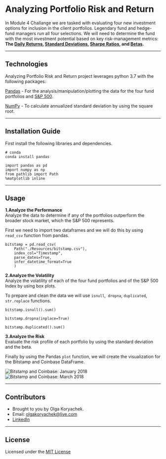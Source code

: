 # Analyzing Portfolio Risk and Return

In Module 4 Challange we are tasked with evaluating four new investment options for inclusion in the client portfolios. Legendary fund and hedge-fund managers run all four selections. We will need to determine the fund with the most investment potential based on key risk-management metrics: **The [Daily Returns](https://www.investopedia.com/ask/answers/062215/how-do-i-calculate-my-portfolios-investment-returns-and-performance.asp "Daily Returns"), [Standard Deviations](https://www.investopedia.com/terms/s/standarddeviation.asp "Standard Deviation"), [Sharpe Ratios](https://www.investopedia.com/terms/s/sharperatio.asp "Sharpe Ratios"), and [Betas](https://www.investopedia.com/terms/b/beta.asp "Betas").**

---

## Technologies
Analyzing Portfolio Risk and Return project leverages python 3.7 with the following packages:

[Pandas](https://github.com/pandas-dev/pandas "Pandas") -
For the analysis/manipulation/plotting the data for the four fund portfolios and [S&P 500](https://en.wikipedia.org/wiki/S%26P_500 "S&P 500"). 

[NumPy](https://github.com/numpy/numpy "NumPy") -
To calculate annualized standard deviation by using the square root.

---

## Installation Guide

First install the following libraries and dependencies.

```
# conda
conda install pandas
```

```
import pandas as pd
import numpy as np
from pathlib import Path
%matplotlib inline
```


---

## Usage

**1.Analyze the Performance**
<br>
Analyze the data to determine if any of the portfolios outperform the broader stock market, which the S&P 500 represents.


First we need to import two dataframes and we will do this by using `read_csv` function from pandas.
```
bitstamp = pd.read_csv(
    Path("./Resources/bitstamp.csv"),
    index_col="Timestamp",
    parse_dates=True,
    infer_datetime_format=True
    )
```
**2.Analyze the Volatility**
<br>
Analyze the volatility of each of the four fund portfolios and of the S&P 500 Index by using box plots.


To prepare and clean the data we will use `isnull`,` dropna`, `duplicated`, `str.replace` functions.
```
bitstamp.isnull().sum()

bitstamp.dropna(inplace=True)

bitstamp.duplicated().sum()
```
**3.Analyze the Risk**
<br>
Evaluate the risk profile of each portfolio by using the standard deviation and the beta.


Finally by using the Pandas `plot` function, we will create the visualization for the Bitstamp and Coinbase DataFrame. 

![Bitstamp and Coinbase: January 2018](January%202018.png)
![Bitstamp and Coinbase: March 2018](March%202018.png)

---

## Contributors

* Brought to you by Olga Koryachek.
* Email: olgakoryachek@live.com
* [LinkedIn](https://www.linkedin.com/in/olga-koryachek-a74b1877/?msgOverlay=true "LinkedIn")


---

## License

Licensed under the [MIT License](https://choosealicense.com/licenses/mit/)



